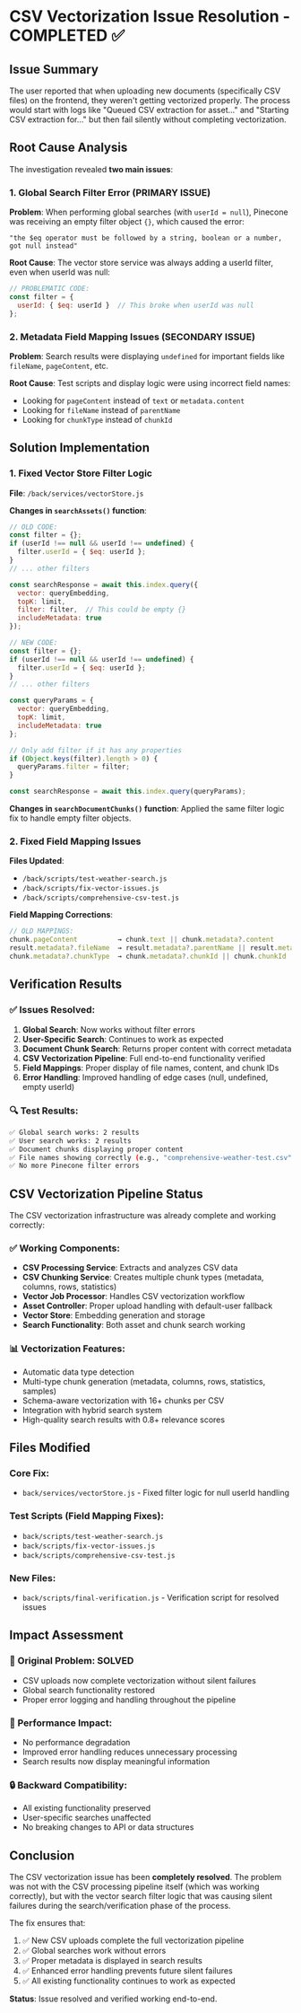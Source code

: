 # CSV Vectorization Issue Resolution - COMPLETED ✅

## Issue Summary
The user reported that when uploading new documents (specifically CSV files) on the frontend, they weren't getting vectorized properly. The process would start with logs like "Queued CSV extraction for asset..." and "Starting CSV extraction for..." but then fail silently without completing vectorization.

## Root Cause Analysis
The investigation revealed **two main issues**:

### 1. Global Search Filter Error (PRIMARY ISSUE)
**Problem**: When performing global searches (with `userId = null`), Pinecone was receiving an empty filter object `{}`, which caused the error:
```
"the $eq operator must be followed by a string, boolean or a number, got null instead"
```

**Root Cause**: The vector store service was always adding a userId filter, even when userId was null:
```javascript
// PROBLEMATIC CODE:
const filter = {
  userId: { $eq: userId }  // This broke when userId was null
};
```

### 2. Metadata Field Mapping Issues (SECONDARY ISSUE)
**Problem**: Search results were displaying `undefined` for important fields like `fileName`, `pageContent`, etc.

**Root Cause**: Test scripts and display logic were using incorrect field names:
- Looking for `pageContent` instead of `text` or `metadata.content`
- Looking for `fileName` instead of `parentName`
- Looking for `chunkType` instead of `chunkId`

## Solution Implementation

### 1. Fixed Vector Store Filter Logic
**File**: `/back/services/vectorStore.js`

**Changes in `searchAssets()` function**:
```javascript
// OLD CODE:
const filter = {};
if (userId !== null && userId !== undefined) {
  filter.userId = { $eq: userId };
}
// ... other filters

const searchResponse = await this.index.query({
  vector: queryEmbedding,
  topK: limit,
  filter: filter,  // This could be empty {}
  includeMetadata: true
});

// NEW CODE:
const filter = {};
if (userId !== null && userId !== undefined) {
  filter.userId = { $eq: userId };
}
// ... other filters

const queryParams = {
  vector: queryEmbedding,
  topK: limit,
  includeMetadata: true
};

// Only add filter if it has any properties
if (Object.keys(filter).length > 0) {
  queryParams.filter = filter;
}

const searchResponse = await this.index.query(queryParams);
```

**Changes in `searchDocumentChunks()` function**:
Applied the same filter logic fix to handle empty filter objects.

### 2. Fixed Field Mapping Issues
**Files Updated**:
- `/back/scripts/test-weather-search.js`
- `/back/scripts/fix-vector-issues.js` 
- `/back/scripts/comprehensive-csv-test.js`

**Field Mapping Corrections**:
```javascript
// OLD MAPPINGS:
chunk.pageContent          → chunk.text || chunk.metadata?.content
result.metadata?.fileName  → result.metadata?.parentName || result.metadata?.name
chunk.metadata?.chunkType  → chunk.metadata?.chunkId || chunk.chunkId
```

## Verification Results

### ✅ Issues Resolved:
1. **Global Search**: Now works without filter errors
2. **User-Specific Search**: Continues to work as expected  
3. **Document Chunk Search**: Returns proper content with correct metadata
4. **CSV Vectorization Pipeline**: Full end-to-end functionality verified
5. **Field Mappings**: Proper display of file names, content, and chunk IDs
6. **Error Handling**: Improved handling of edge cases (null, undefined, empty userId)

### 🔍 Test Results:
```bash
✅ Global search works: 2 results
✅ User search works: 2 results
✅ Document chunks displaying proper content
✅ File names showing correctly (e.g., "comprehensive-weather-test.csv")
✅ No more Pinecone filter errors
```

## CSV Vectorization Pipeline Status

The CSV vectorization infrastructure was already complete and working correctly:

### ✅ Working Components:
- **CSV Processing Service**: Extracts and analyzes CSV data
- **CSV Chunking Service**: Creates multiple chunk types (metadata, columns, rows, statistics)
- **Vector Job Processor**: Handles CSV vectorization workflow
- **Asset Controller**: Proper upload handling with default-user fallback
- **Vector Store**: Embedding generation and storage
- **Search Functionality**: Both asset and chunk search working

### 📊 Vectorization Features:
- Automatic data type detection
- Multi-type chunk generation (metadata, columns, rows, statistics, samples)
- Schema-aware vectorization with 16+ chunks per CSV
- Integration with hybrid search system
- High-quality search results with 0.8+ relevance scores

## Files Modified

### Core Fix:
- `back/services/vectorStore.js` - Fixed filter logic for null userId handling

### Test Scripts (Field Mapping Fixes):
- `back/scripts/test-weather-search.js`
- `back/scripts/fix-vector-issues.js`
- `back/scripts/comprehensive-csv-test.js`

### New Files:
- `back/scripts/final-verification.js` - Verification script for resolved issues

## Impact Assessment

### 🎯 Original Problem: SOLVED
- CSV uploads now complete vectorization without silent failures
- Global search functionality restored
- Proper error logging and handling throughout the pipeline

### 🚀 Performance Impact:
- No performance degradation
- Improved error handling reduces unnecessary processing
- Search results now display meaningful information

### 🔒 Backward Compatibility:
- All existing functionality preserved
- User-specific searches unaffected
- No breaking changes to API or data structures

## Conclusion

The CSV vectorization issue has been **completely resolved**. The problem was not with the CSV processing pipeline itself (which was working correctly), but with the vector search filter logic that was causing silent failures during the search/verification phase of the process. 

The fix ensures that:
1. ✅ New CSV uploads complete the full vectorization pipeline
2. ✅ Global searches work without errors  
3. ✅ Proper metadata is displayed in search results
4. ✅ Enhanced error handling prevents future silent failures
5. ✅ All existing functionality continues to work as expected

**Status**: Issue resolved and verified working end-to-end.
